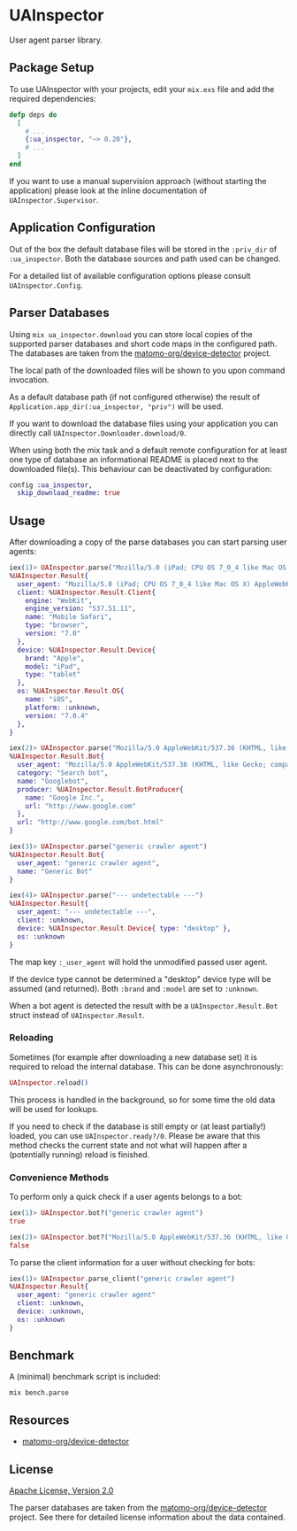 # UAInspector

User agent parser library.

## Package Setup

To use UAInspector with your projects, edit your `mix.exs` file and add the required dependencies:

```elixir
defp deps do
  [
    # ...
    {:ua_inspector, "~> 0.20"},
    # ...
  ]
end
```

If you want to use a manual supervision approach (without starting the application) please look at the inline documentation of `UAInspector.Supervisor`.

## Application Configuration

Out of the box the default database files will be stored in the `:priv_dir` of `:ua_inspector`. Both the database sources and path used can be changed.

For a detailed list of available configuration options please consult `UAInspector.Config`.

## Parser Databases

Using `mix ua_inspector.download` you can store local copies of the supported parser databases and short code maps in the configured path. The databases are taken from the [matomo-org/device-detector](https://github.com/matomo-org/device-detector) project.

The local path of the downloaded files will be shown to you upon command invocation.

As a default database path (if not configured otherwise) the result of `Application.app_dir(:ua_inspector, "priv")` will be used.

If you want to download the database files using your application you can directly call `UAInspector.Downloader.download/0`.

When using both the mix task and a default remote configuration for at least one type of database an informational README is placed next to the downloaded file(s). This behaviour can be deactivated by configuration:

```elixir
config :ua_inspector,
  skip_download_readme: true
```

## Usage

After downloading a copy of the parse databases you can start parsing user agents:

```elixir
iex(1)> UAInspector.parse("Mozilla/5.0 (iPad; CPU OS 7_0_4 like Mac OS X) AppleWebKit/537.51.1 (KHTML, like Gecko) Version/7.0 Mobile/11B554a Safari/9537.53")
%UAInspector.Result{
  user_agent: "Mozilla/5.0 (iPad; CPU OS 7_0_4 like Mac OS X) AppleWebKit/537.51.1 (KHTML, like Gecko) Version/7.0 Mobile/11B554a Safari/9537.53"
  client: %UAInspector.Result.Client{
    engine: "WebKit",
    engine_version: "537.51.11",
    name: "Mobile Safari",
    type: "browser",
    version: "7.0"
  },
  device: %UAInspector.Result.Device{
    brand: "Apple",
    model: "iPad",
    type: "tablet"
  },
  os: %UAInspector.Result.OS{
    name: "iOS",
    platform: :unknown,
    version: "7.0.4"
  },
}

iex(2)> UAInspector.parse("Mozilla/5.0 AppleWebKit/537.36 (KHTML, like Gecko; compatible; Googlebot/2.1; +http://www.google.com/bot.html) Safari/537.36")
%UAInspector.Result.Bot{
  user_agent: "Mozilla/5.0 AppleWebKit/537.36 (KHTML, like Gecko; compatible; Googlebot/2.1; +http://www.google.com/bot.html) Safari/537.36",
  category: "Search bot",
  name: "Googlebot",
  producer: %UAInspector.Result.BotProducer{
    name: "Google Inc.",
    url: "http://www.google.com"
  },
  url: "http://www.google.com/bot.html"
}

iex(3)> UAInspector.parse("generic crawler agent")
%UAInspector.Result.Bot{
  user_agent: "generic crawler agent",
  name: "Generic Bot"
}

iex(4)> UAInspector.parse("--- undetectable ---")
%UAInspector.Result{
  user_agent: "--- undetectable ---",
  client: :unknown,
  device: %UAInspector.Result.Device{ type: "desktop" },
  os: :unknown
}
```

The map key `:_user_agent` will hold the unmodified passed user agent.

If the device type cannot be determined a "desktop" device type will be assumed (and returned). Both `:brand` and `:model` are set to `:unknown`.

When a bot agent is detected the result with be a `UAInspector.Result.Bot` struct instead of `UAInspector.Result`.

### Reloading

Sometimes (for example after downloading a new database set) it is required to reload the internal database. This can be done asynchronously:

```elixir
UAInspector.reload()
```

This process is handled in the background, so for some time the old data will be used for lookups.

If you need to check if the database is still empty or (at least partially!) loaded, you can use `UAInspector.ready?/0`. Please be aware that this method checks the current state and not what will happen after a (potentially running) reload is finished.

### Convenience Methods

To perform only a quick check if a user agents belongs to a bot:

```elixir
iex(1)> UAInspector.bot?("generic crawler agent")
true

iex(2)> UAInspector.bot?("Mozilla/5.0 AppleWebKit/537.36 (KHTML, like Gecko; compatible; Googlebot/2.1; +http://www.google.com/bot.html) Safari/537.36")
false
```

To parse the client information for a user without checking for bots:

```elixir
iex(1)> UAInspector.parse_client("generic crawler agent")
%UAInspector.Result{
  user_agent: "generic crawler agent"
  client: :unknown,
  device: :unknown,
  os: :unknown
}
```

## Benchmark

A (minimal) benchmark script is included:

```shell
mix bench.parse
```

## Resources

- [matomo-org/device-detector](https://github.com/matomo-org/device-detector)

## License

[Apache License, Version 2.0](http://www.apache.org/licenses/LICENSE-2.0)

The parser databases are taken from the [matomo-org/device-detector](https://github.com/matomo-org/device-detector) project. See there for detailed license information about the data contained.
